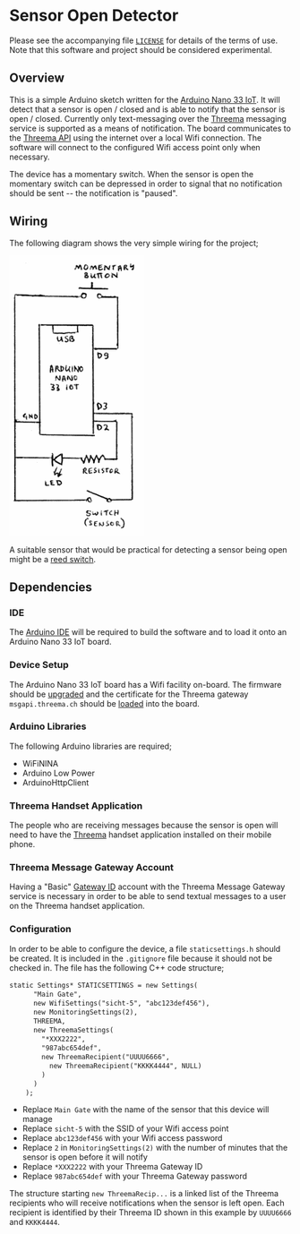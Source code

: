 # Sensor Open Detector

Please see the accompanying file [`LICENSE`](LICENSE) for details of the terms of use. Note that this software and project should be considered experimental.

## Overview

This is a simple Arduino sketch written for the [Arduino Nano 33 IoT](https://docs.arduino.cc/hardware/nano-33-iot). It will detect that a sensor is open / closed and is able to notify that the sensor is open / closed. Currently only text-messaging over the [Threema](https://threema.ch) messaging service is supported as a means of notification. The board communicates to the [Threema API](https://gateway.threema.ch/en) using the internet over a local Wifi connection. The software will connect to the configured Wifi access point only when necessary.

The device has a momentary switch. When the sensor is open the momentary switch can be depressed in order to signal that no notification should be sent -- the notification is "paused".

## Wiring

The following diagram shows the very simple wiring for the project;

![Wiring](wiring.png)

A suitable sensor that would be practical for detecting a sensor being open might be a [reed switch](https://en.wikipedia.org/wiki/Reed_switch).

## Dependencies

### IDE

The [Arduino IDE](https://www.arduino.cc/en/software) will be required to build the software and to load it onto an Arduino Nano 33 IoT board.

### Device Setup

The Arduino Nano 33 IoT board has a Wifi facility on-board. The firmware should be [upgraded](https://support.arduino.cc/hc/en-us/articles/360013896579-Update-the-firmware-for-WiFiNINA-and-WiFi101) and the certificate for the Threema gateway `msgapi.threema.ch` should be [loaded](https://support.arduino.cc/hc/en-us/articles/360016119219-How-to-add-certificates-to-Wifi-Nina-Wifi-101-Modules-) into the board.

### Arduino Libraries

The following Arduino libraries are required;

* WiFiNINA
* Arduino Low Power
* ArduinoHttpClient

### Threema Handset Application

The people who are receiving messages because the sensor is open will need to have the [Threema](https://threema.ch/en) handset application installed on their mobile phone.

### Threema Message Gateway Account

Having a "Basic" [Gateway ID](https://gateway.threema.ch/en/id-request) account with the Threema Message Gateway service is necessary in order to be able to send textual messages to a user on the Threema handset application.

### Configuration

In order to be able to configure the device, a file `staticsettings.h` should be created. It is included in the `.gitignore` file because it should not be checked in. The file has the following C++ code structure;

```
static Settings* STATICSETTINGS = new Settings(
      "Main Gate",
      new WifiSettings("sicht-5", "abc123def456"),
      new MonitoringSettings(2),
      THREEMA,
      new ThreemaSettings(
        "*XXX2222",
        "987abc654def",
        new ThreemaRecipient("UUUU6666",
          new ThreemaRecipient("KKKK4444", NULL)
        )
      )
    );
```

* Replace `Main Gate` with the name of the sensor that this device will manage
* Replace `sicht-5` with the SSID of your Wifi access point
* Replace `abc123def456` with your Wifi access password
* Replace `2` in `MonitoringSettings(2)` with the number of minutes that the sensor is open before it will notify
* Replace `*XXX2222` with your Threema Gateway ID
* Replace `987abc654def` with your Threema Gateway password

The structure starting `new ThreemaRecip...` is a linked list of the Threema recipients who will receive notifications when the sensor is left open. Each recipient is identified by their Threema ID shown in this example by `UUUU6666` and `KKKK4444`.
